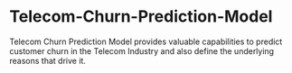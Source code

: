 # Telecom-Churn-Prediction-Model
Telecom Churn Prediction Model provides valuable capabilities to predict customer churn  in the Telecom Industry and also define the underlying reasons that drive it. 
